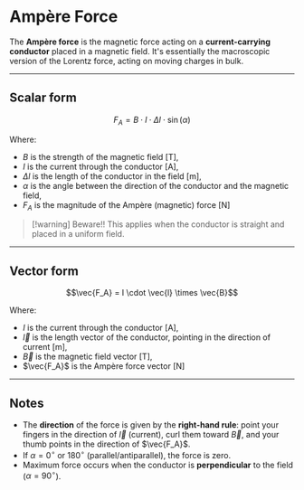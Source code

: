 # Ampère Force

The **Ampère force** is the magnetic force acting on a **current-carrying conductor** placed in a magnetic field. It's essentially the macroscopic version of the Lorentz force, acting on moving charges in bulk.

---

## Scalar form

$$F_A = B \cdot I \cdot \Delta l \cdot \sin(\alpha)$$

Where:
- $B$ is the strength of the magnetic field \[T],
- $I$ is the current through the conductor \[A],
- $\Delta l$ is the length of the conductor in the field \[m],
- $\alpha$ is the angle between the direction of the conductor and the magnetic field,
- $F_A$ is the magnitude of the Ampère (magnetic) force \[N]

> [!warning] Beware!!
> This applies when the conductor is straight and placed in a uniform field.

---

## Vector form

$$\vec{F_A} = I \cdot \vec{l} \times \vec{B}$$

Where:
- $I$ is the current through the conductor \[A],
- $\vec{l}$ is the length vector of the conductor, pointing in the direction of current \[m],
- $\vec{B}$ is the magnetic field vector \[T],
- $\vec{F_A}$ is the Ampère force vector \[N]

---

## Notes

- The **direction** of the force is given by the **right-hand rule**: point your fingers in the direction of $\vec{l}$ (current), curl them toward $\vec{B}$, and your thumb points in the direction of $\vec{F_A}$.
- If $\alpha = 0^\circ$ or $180^\circ$ (parallel/antiparallel), the force is zero.
- Maximum force occurs when the conductor is **perpendicular** to the field ($\alpha = 90^\circ$).
